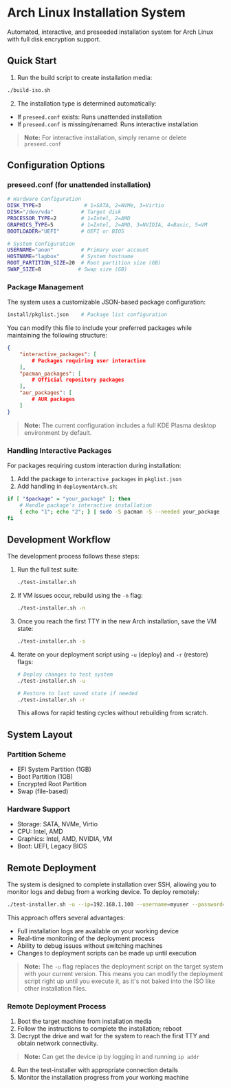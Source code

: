 # Arch Linux Installation System

Automated, interactive, and preseeded installation system for Arch Linux with full disk encryption support.

## Quick Start

1. Run the build script to create installation media:
```bash
./build-iso.sh
```

2. The installation type is determined automatically:
- If `preseed.conf` exists: Runs unattended installation
- If `preseed.conf` is missing/renamed: Runs interactive installation

> **Note:** For interactive installation, simply rename or delete `preseed.conf`

## Configuration Options

### preseed.conf (for unattended installation)
```bash
# Hardware Configuration
DISK_TYPE=3              # 1=SATA, 2=NVMe, 3=Virtio
DISK="/dev/vda"         # Target disk
PROCESSOR_TYPE=2        # 1=Intel, 2=AMD
GRAPHICS_TYPE=5         # 1=Intel, 2=AMD, 3=NVIDIA, 4=Basic, 5=VM
BOOTLOADER="UEFI"       # UEFI or BIOS

# System Configuration
USERNAME="anon"         # Primary user account
HOSTNAME="lapbox"       # System hostname
ROOT_PARTITION_SIZE=20  # Root partition size (GB)
SWAP_SIZE=8            # Swap size (GB)
```

### Package Management
The system uses a customizable JSON-based package configuration:

```bash
install/pkglist.json    # Package list configuration
```

You can modify this file to include your preferred packages while maintaining the following structure:

```json
{
    "interactive_packages": [
        # Packages requiring user interaction
    ],
    "pacman_packages": [
        # Official repository packages
    ],
    "aur_packages": [
        # AUR packages
    ]
}
```

> **Note:** The current configuration includes a full KDE Plasma desktop environment by default.

### Handling Interactive Packages
For packages requiring custom interaction during installation:

1. Add the package to `interactive_packages` in `pkglist.json`
2. Add handling in `deploymentArch.sh`:
```bash
if [ "$package" = "your_package" ]; then
    # Handle package's interactive installation
    { echo "1"; echo "2"; } | sudo -S pacman -S --needed your_package
fi
```

## Development Workflow

The development process follows these steps:

1. Run the full test suite:
   ```bash
   ./test-installer.sh
   ```

2. If VM issues occur, rebuild using the `-n` flag:
   ```bash
   ./test-installer.sh -n
   ```

3. Once you reach the first TTY in the new Arch installation, save the VM state:
   ```bash
   ./test-installer.sh -s
   ```

4. Iterate on your deployment script using `-u` (deploy) and `-r` (restore) flags:
   ```bash
   # Deploy changes to test system
   ./test-installer.sh -u

   # Restore to last saved state if needed
   ./test-installer.sh -r
   ```
   This allows for rapid testing cycles without rebuilding from scratch.

## System Layout

### Partition Scheme
- EFI System Partition (1GB)
- Boot Partition (1GB)
- Encrypted Root Partition
- Swap (file-based)

### Hardware Support
- Storage: SATA, NVMe, Virtio
- CPU: Intel, AMD
- Graphics: Intel, AMD, NVIDIA, VM
- Boot: UEFI, Legacy BIOS

## Remote Deployment

The system is designed to complete installation over SSH, allowing you to monitor logs and debug from a working device. To deploy remotely:

```bash
./test-installer.sh -u --ip=192.168.1.100 --username=myuser --password=mypass
```

This approach offers several advantages:
- Full installation logs are available on your working device
- Real-time monitoring of the deployment process
- Ability to debug issues without switching machines
- Changes to deployment scripts can be made up until execution

> **Note:** The `-u` flag replaces the deployment script on the target system with your current version. This means you can modify the deployment script right up until you execute it, as it's not baked into the ISO like other installation files.

### Remote Deployment Process
1. Boot the target machine from installation media
2. Follow the instructions to complete the installation; reboot
3. Decrypt the drive and wait for the system to reach the first TTY and obtain network connectivity. 
> **Note:** Can get the device ip by logging in and running ```ip addr```
4. Run the test-installer with appropriate connection details
5. Monitor the installation progress from your working machine